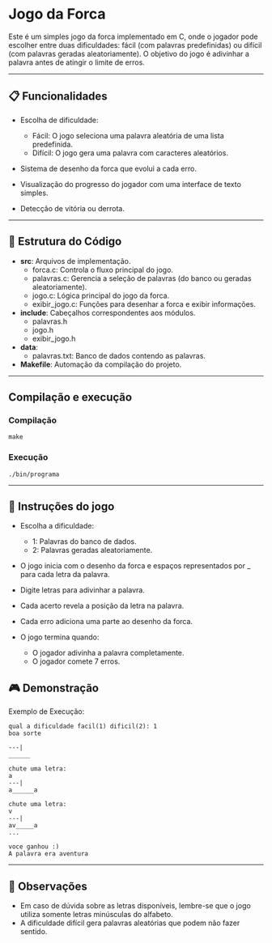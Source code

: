 # Jogo da Forca
Este é um simples jogo da forca implementado em C, onde o jogador pode escolher entre duas dificuldades: fácil (com palavras predefinidas) ou difícil (com palavras geradas aleatoriamente). O objetivo do jogo é adivinhar a palavra antes de atingir o limite de erros.

---

## 📋 Funcionalidades
- Escolha de dificuldade:
  - Fácil: O jogo seleciona uma palavra aleatória de uma lista predefinida.
  - Difícil: O jogo gera uma palavra com caracteres aleatórios.
  
- Sistema de desenho da forca que evolui a cada erro.  
- Visualização do progresso do jogador com uma interface de texto simples.  
- Detecção de vitória ou derrota.

---

## 📂 Estrutura do Código
- **src**: Arquivos de implementação.
    - forca.c: Controla o fluxo principal do jogo.
    - palavras.c: Gerencia a seleção de palavras (do banco ou geradas aleatoriamente).
    - jogo.c: Lógica principal do jogo da forca.
    - exibir_jogo.c: Funções para desenhar a forca e exibir informações.
- **include**: Cabeçalhos correspondentes aos módulos.
    - palavras.h
    - jogo.h
    - exibir_jogo.h
- **data**:
    - palavras.txt: Banco de dados contendo as palavras.
- **Makefile**: Automação da compilação do projeto.

---


## Compilação e execução

### Compilação
```
make
```

### Execução
```
./bin/programa
```

---

## 🚀 Instruções do jogo

- Escolha a dificuldade:
  - 1: Palavras do banco de dados.
  - 2: Palavras geradas aleatoriamente.
 
- O jogo inicia com o desenho da forca e espaços representados por _ para cada letra da palavra.
- Digite letras para adivinhar a palavra.
- Cada acerto revela a posição da letra na palavra.
- Cada erro adiciona uma parte ao desenho da forca.
- O jogo termina quando:
  - O jogador adivinha a palavra completamente.
  - O jogador comete 7 erros.

## 🎮 Demonstração
Exemplo de Execução:
```
qual a dificuldade facil(1) dificil(2): 1
boa sorte

---|
______

chute uma letra:
a
---|
a______a

chute uma letra:
v
---|
av_____a
...

voce ganhou :)
A palavra era aventura
```

---

## 📌 Observações
- Em caso de dúvida sobre as letras disponíveis, lembre-se que o jogo utiliza somente letras minúsculas do alfabeto.
- A dificuldade difícil gera palavras aleatórias que podem não fazer sentido.
